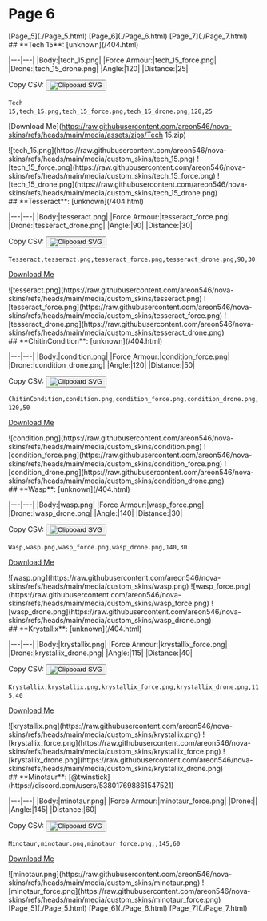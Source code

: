 # Page 6

<section class="nav">
[Page_5](./Page_5.html)
[Page_6](./Page_6.html)
[Page_7](./Page_7.html)
</section>
<section class='skins'>
<section class='skin'>
## **Tech 15**:
[unknown](/404.html)


|---|---|
|Body:|tech_15.png|
|Force Armour:|tech_15_force.png|
|Drone:|tech_15_drone.png|
|Angle:|120|
|Distance:|25|

Copy CSV: <button class='copier' csv='Tech 15,tech_15.png,tech_15_force.png,tech_15_drone.png,120,25'><img src='/static/svg/copy.svg' alt='Clipboard SVG'></img></button>

<code class='csv'>Tech 15,tech_15.png,tech_15_force.png,tech_15_drone.png,120,25</code>

[Download Me](https://raw.githubusercontent.com/areon546/nova-skins/refs/heads/main/media/assets/zips/Tech 15.zip)

<section class="media">
![tech_15.png](https://raw.githubusercontent.com/areon546/nova-skins/refs/heads/main/media/custom_skins/tech_15.png)
![tech_15_force.png](https://raw.githubusercontent.com/areon546/nova-skins/refs/heads/main/media/custom_skins/tech_15_force.png)
![tech_15_drone.png](https://raw.githubusercontent.com/areon546/nova-skins/refs/heads/main/media/custom_skins/tech_15_drone.png)

</section>
</section>
<section class='skin'>
## **Tesseract**:
[unknown](/404.html)


|---|---|
|Body:|tesseract.png|
|Force Armour:|tesseract_force.png|
|Drone:|tesseract_drone.png|
|Angle:|90|
|Distance:|30|

Copy CSV: <button class='copier' csv='Tesseract,tesseract.png,tesseract_force.png,tesseract_drone.png,90,30'><img src='/static/svg/copy.svg' alt='Clipboard SVG'></img></button>

<code class='csv'>Tesseract,tesseract.png,tesseract_force.png,tesseract_drone.png,90,30</code>

[Download Me](https://raw.githubusercontent.com/areon546/nova-skins/refs/heads/main/media/assets/zips/Tesseract.zip)

<section class="media">
![tesseract.png](https://raw.githubusercontent.com/areon546/nova-skins/refs/heads/main/media/custom_skins/tesseract.png)
![tesseract_force.png](https://raw.githubusercontent.com/areon546/nova-skins/refs/heads/main/media/custom_skins/tesseract_force.png)
![tesseract_drone.png](https://raw.githubusercontent.com/areon546/nova-skins/refs/heads/main/media/custom_skins/tesseract_drone.png)

</section>
</section>
<section class='skin'>
## **ChitinCondition**:
[unknown](/404.html)


|---|---|
|Body:|condition.png|
|Force Armour:|condition_force.png|
|Drone:|condition_drone.png|
|Angle:|120|
|Distance:|50|

Copy CSV: <button class='copier' csv='ChitinCondition,condition.png,condition_force.png,condition_drone.png,120,50'><img src='/static/svg/copy.svg' alt='Clipboard SVG'></img></button>

<code class='csv'>ChitinCondition,condition.png,condition_force.png,condition_drone.png,120,50</code>

[Download Me](https://raw.githubusercontent.com/areon546/nova-skins/refs/heads/main/media/assets/zips/ChitinCondition.zip)

<section class="media">
![condition.png](https://raw.githubusercontent.com/areon546/nova-skins/refs/heads/main/media/custom_skins/condition.png)
![condition_force.png](https://raw.githubusercontent.com/areon546/nova-skins/refs/heads/main/media/custom_skins/condition_force.png)
![condition_drone.png](https://raw.githubusercontent.com/areon546/nova-skins/refs/heads/main/media/custom_skins/condition_drone.png)

</section>
</section>
<section class='skin'>
## **Wasp**:
[unknown](/404.html)


|---|---|
|Body:|wasp.png|
|Force Armour:|wasp_force.png|
|Drone:|wasp_drone.png|
|Angle:|140|
|Distance:|30|

Copy CSV: <button class='copier' csv='Wasp,wasp.png,wasp_force.png,wasp_drone.png,140,30'><img src='/static/svg/copy.svg' alt='Clipboard SVG'></img></button>

<code class='csv'>Wasp,wasp.png,wasp_force.png,wasp_drone.png,140,30</code>

[Download Me](https://raw.githubusercontent.com/areon546/nova-skins/refs/heads/main/media/assets/zips/Wasp.zip)

<section class="media">
![wasp.png](https://raw.githubusercontent.com/areon546/nova-skins/refs/heads/main/media/custom_skins/wasp.png)
![wasp_force.png](https://raw.githubusercontent.com/areon546/nova-skins/refs/heads/main/media/custom_skins/wasp_force.png)
![wasp_drone.png](https://raw.githubusercontent.com/areon546/nova-skins/refs/heads/main/media/custom_skins/wasp_drone.png)

</section>
</section>
<section class='skin'>
## **Krystallix**:
[unknown](/404.html)


|---|---|
|Body:|krystallix.png|
|Force Armour:|krystallix_force.png|
|Drone:|krystallix_drone.png|
|Angle:|115|
|Distance:|40|

Copy CSV: <button class='copier' csv='Krystallix,krystallix.png,krystallix_force.png,krystallix_drone.png,115,40'><img src='/static/svg/copy.svg' alt='Clipboard SVG'></img></button>

<code class='csv'>Krystallix,krystallix.png,krystallix_force.png,krystallix_drone.png,115,40</code>

[Download Me](https://raw.githubusercontent.com/areon546/nova-skins/refs/heads/main/media/assets/zips/Krystallix.zip)

<section class="media">
![krystallix.png](https://raw.githubusercontent.com/areon546/nova-skins/refs/heads/main/media/custom_skins/krystallix.png)
![krystallix_force.png](https://raw.githubusercontent.com/areon546/nova-skins/refs/heads/main/media/custom_skins/krystallix_force.png)
![krystallix_drone.png](https://raw.githubusercontent.com/areon546/nova-skins/refs/heads/main/media/custom_skins/krystallix_drone.png)

</section>
</section>
<section class='skin'>
## **Minotaur**:
[@twinstick](https://discord.com/users/538017698861547521)


|---|---|
|Body:|minotaur.png|
|Force Armour:|minotaur_force.png|
|Drone:||
|Angle:|145|
|Distance:|60|

Copy CSV: <button class='copier' csv='Minotaur,minotaur.png,minotaur_force.png,,145,60'><img src='/static/svg/copy.svg' alt='Clipboard SVG'></img></button>

<code class='csv'>Minotaur,minotaur.png,minotaur_force.png,,145,60</code>

[Download Me](https://raw.githubusercontent.com/areon546/nova-skins/refs/heads/main/media/assets/zips/Minotaur.zip)

<section class="media">
![minotaur.png](https://raw.githubusercontent.com/areon546/nova-skins/refs/heads/main/media/custom_skins/minotaur.png)
![minotaur_force.png](https://raw.githubusercontent.com/areon546/nova-skins/refs/heads/main/media/custom_skins/minotaur_force.png)

</section>
</section>
</section
<section class="nav">
[Page_5](./Page_5.html)
[Page_6](./Page_6.html)
[Page_7](./Page_7.html)
</section>
